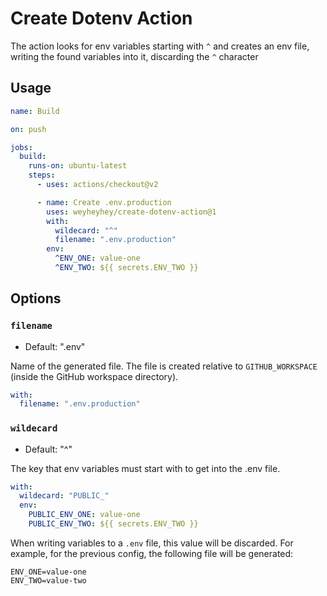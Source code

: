 # Create Dotenv Action

The action looks for env variables starting with `^` and creates an env file, writing the found variables into it, discarding the `^` character

## Usage

```yaml
name: Build

on: push

jobs:
  build:
    runs-on: ubuntu-latest
    steps:
      - uses: actions/checkout@v2

      - name: Create .env.production
        uses: weyheyhey/create-dotenv-action@1
        with:
          wildecard: "^"
          filename: ".env.production"
        env:
          ^ENV_ONE: value-one
          ^ENV_TWO: ${{ secrets.ENV_TWO }}
```

## Options

### `filename`

- Default: ".env"

Name of the generated file. The file is created relative to `GITHUB_WORKSPACE` (inside the GitHub workspace directory).

```yaml
with:
  filename: ".env.production"
```

### `wildecard`

- Default: "^"

The key that env variables must start with to get into the .env file.

```yaml
with:
  wildecard: "PUBLIC_"
  env:
    PUBLIC_ENV_ONE: value-one
    PUBLIC_ENV_TWO: ${{ secrets.ENV_TWO }}
```

When writing variables to a `.env` file, this value will be discarded. For example, for the previous config, the following file will be generated:

```dotenv
ENV_ONE=value-one
ENV_TWO=value-two
```
